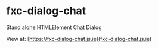 # fxc-dialog-chat

Stand alone HTMLElement Chat Dialog

View at: [https://fxc-dialog-chat.js.ie](fxc-dialog-chat.js.ie)
